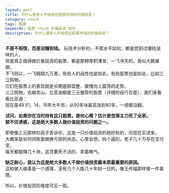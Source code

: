 ```yaml
---
layout: post
title: 为什么很多人不相信在股票市场的价值投资？
category: stock
tags: 股票
keywords: 股票 stock 价值投资 知乎
description: 为什么很多人不相信在股票市场的价值投资？
---
```



**不是不相信，而是没赚到钱。** 玩技术分析的，不管水平如何，都是尝到过赚钱滋味的人，  
但是真正值得做价值投资的股票，都是那种厚积薄发，一飞冲天的，类似大鹏展翅，  
不飞则以，一飞翱翔九万里。有些人的品性也是如此，有些股票也是如此，比如三江购物。  
它们在股票上的表现就是长期底部盘整，缓慢向上震荡的走势。  
三江购物，古越龙山，比亚迪都是三元推荐的股票（详细的自行百度），我们来看看比亚迪：  
现在是48.51，14，15年大牛市，从50多块最高涨到80多，一倍都没翻。  

**试问，如果你在当时持有这只股票，是何心情？估计是觉得主力死了全家。**  
**禁不住诱惑，这是绝大多数人做价值投资的问题之一。**  

即使像三元那样的高手告诉你，这是一只价值投资的绝好标的，你现在买进来，  
大概率是长时间账面微微亏损的状态。心里会想，妈个逼的，老子几十万存在支付宝，  
每天都能赚几十块，这货要死不活的，拿着晦气。  

**缺乏耐心，我认为这是绝大多数人不做价值投资最本质最重要的原因。**  
这和做人做事是一个道理，没有几个人能几十年如一日的，像王传福那样做一件事情。  

所以，价值投资的难度可见一斑。  
